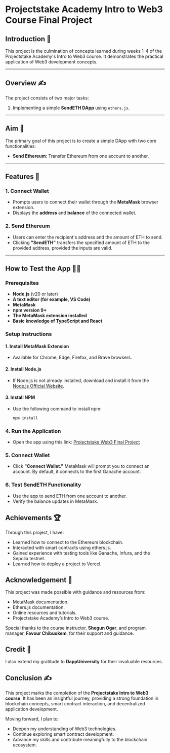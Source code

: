 # Projectstake Academy Intro to Web3 Course Final Project

## Introduction 📝
This project is the culmination of concepts learned during weeks 1-4 of the Projectstake Academy's Intro to Web3 course. It demonstrates the practical application of Web3 development concepts.

---

## Overview ✍️
The project consists of two major tasks:
1. Implementing a simple **SendETH DApp** using `ethers.js`.


---

## Aim 🎯
The primary goal of this project is to create a simple DApp with two core functionalities:
- **Send Ethereum**: Transfer Ethereum from one account to another.

---

## Features 📝
### 1. Connect Wallet
- Prompts users to connect their wallet through the **MetaMask** browser extension.
- Displays the **address** and **balance** of the connected wallet.

### 2. Send Ethereum
- Users can enter the recipient's address and the amount of ETH to send.
- Clicking **"SendETH"** transfers the specified amount of ETH to the provided address, provided the inputs are valid.

---

## How to Test the App 👨‍💻

### Prerequisites
- **Node.js** (v20 or later)
- **A text editor (for example, VS Code)**
- **MetaMask**
- **npm version 9+**
- **The MetaMask extension installed**
- **Basic knowledge of TypeScript and React**

### Setup Instructions

#### 1. Install MetaMask Extension
- Available for Chrome, Edge, Firefox, and Brave browsers.

#### 2. Install Node.js
- If Node.js is not already installed, download and install it from the [Node.js Official Website](https://nodejs.org).

#### 3. Install NPM
- Use the following command to install npm:
  ```bash
  npm install
### 4. Run the Application
- Open the app using this link: [Projectstake Web3 Final Project](https://)

### 5. Connect Wallet
- Click **"Connect Wallet."** MetaMask will prompt you to connect an account. By default, it connects to the first Ganache account.

### 6. Test SendETH Functionality
- Use the app to send ETH from one account to another.
- Verify the balance updates in MetaMask.


## Achievements 🏆
Through this project, I have:
- Learned how to connect to the Ethereum blockchain.
- Interacted with smart contracts using ethers.js.
- Gained experience with testing tools like Ganache, Infura, and the Sepolia testnet.
- Learned how to deploy a project to Vercel.

## Acknowledgement 🙏
This project was made possible with guidance and resources from:
- MetaMask documentation.
- Ethers.js documentation.
- Online resources and tutorials.
- Projectstake Academy’s Intro to Web3 course.

Special thanks to the course instructor, **Shegun Ogar**, and program manager, **Favour Chibuokem**, for their support and guidance.

## Credit 👏
I also extend my gratitude to **DappUniversity** for their invaluable resources.

## Conclusion ✍️
This project marks the completion of the **Projectstake Intro to Web3 course**. It has been an insightful journey, providing a strong foundation in blockchain concepts, smart contract interaction, and decentralized application development. 

Moving forward, I plan to:
- Deepen my understanding of Web3 technologies.
- Continue exploring smart contract development.
- Advance my skills and contribute meaningfully to the blockchain ecosystem.
